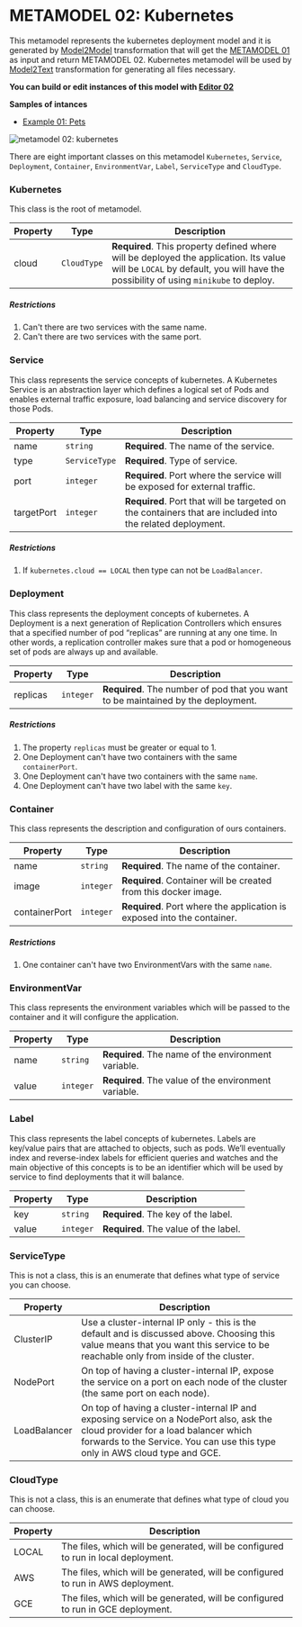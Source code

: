 # METAMODEL 02: Kubernetes

This metamodel represents the kubernetes deployment model and it is generated by
[Model2Model]() transformation that will get the [METAMODEL 01](./meta01-microservices.md) as input and return
METAMODEL 02. Kubernetes metamodel will be used by [Model2Text]() transformation for
generating all files necessary.

**You can build or edit instances of this model with [Editor 02](./kubernetes-editor.md)**

**Samples of intances**

- [Example 01: Pets](./images/kubernetes-editor/kubernetes-editor-example.png)

![metamodel 02: kubernetes](./images/metamodel02-kubernetes-v2.png)

There are eight important classes on this metamodel `Kubernetes`, `Service`, `Deployment`,
 `Container`, `EnvironmentVar`, `Label`, `ServiceType` and `CloudType`.

### Kubernetes

This class is the root of metamodel.

Property | Type | Description
------------ | ------------- | ----------
cloud        | `CloudType` | **Required**. This property defined where will be deployed the application. Its value will be `LOCAL` by default, you will have the possibility of using `minikube` to deploy.

##### Restrictions

1. Can't there are two services with the same name.
2. Can't there are two services with the same port.

### Service

This class represents the service concepts of kubernetes. A Kubernetes Service is an abstraction layer which defines a logical set of Pods and enables external traffic exposure, load balancing and service discovery for those Pods.

Property | Type | Description
------------ | ------------- | ----------
name        | `string` | **Required**. The name of the service.
type        | `ServiceType` | **Required**. Type of service.
port        | `integer` | **Required**. Port where the service will be exposed for external traffic.
targetPort        | `integer` | **Required**. Port that will be targeted on the containers that are included into the related deployment.

##### Restrictions

1. If `kubernetes.cloud == LOCAL` then type can not be `LoadBalancer`.

### Deployment

This class represents the deployment concepts of kubernetes. A Deployment is a next generation of Replication Controllers which ensures that a specified number of pod “replicas” are running at any one time. In other words, a replication controller makes sure that a pod or homogeneous set of pods are always up and available.

Property | Type | Description
------------ | ------------- | ----------
replicas        | `integer` | **Required**. The number of pod that you want to be maintained by the deployment.

##### Restrictions

1. The property `replicas` must be greater or equal to 1.
2. One Deployment can't have two containers with the same `containerPort`.
3. One Deployment can't have two containers with the same `name`.
4. One Deployment can't have two label with the same `key`.

### Container

This class represents the description and configuration of ours containers.

Property | Type | Description
------------ | ------------- | ----------
name        | `string` | **Required**. The name of the container.
image        | `integer` | **Required**. Container will be created from this docker image.
containerPort | `integer` | **Required**. Port where the application is exposed into the container.

##### Restrictions

1. One container can't have two EnvironmentVars with the same `name`.

### EnvironmentVar

This class represents the environment variables which will be passed to the container and it will configure the application.

Property | Type | Description
------------ | ------------- | ----------
name        | `string` | **Required**. The name of the environment variable.
value        | `integer` | **Required**. The value of the environment variable.


### Label

This class represents the label concepts of kubernetes. Labels are key/value pairs that are attached to objects, such as pods. We’ll eventually index and reverse-index labels for efficient queries and watches and the main objective of this concepts is to be an identifier which will be used by service to find deployments that it will balance.

Property | Type | Description
------------ | ------------- | ----------
key        | `string` | **Required**. The key of the label.
value        | `integer` | **Required**. The value of the label.

### ServiceType

This is not a class, this is an enumerate that defines what type of service you can
choose.

Property | Description
------------ | ----------
ClusterIP     | Use a cluster-internal IP only - this is the default and is discussed above. Choosing this value means that you want this service to be reachable only from inside of the cluster.
NodePort     | On top of having a cluster-internal IP, expose the service on a port on each node of the cluster (the same port on each node).
LoadBalancer     | On top of having a cluster-internal IP and exposing service on a NodePort also, ask the cloud provider for a load balancer which forwards to the Service. You can use this type only in AWS cloud type and GCE.


### CloudType

This is not a class, this is an enumerate that defines what type of cloud you can
choose.

Property | Description
------------ | ----------
LOCAL     | The files, which will be generated, will be configured to run in local deployment.
AWS     | The files, which will be generated, will be configured to run in AWS deployment.
GCE     | The files, which will be generated, will be configured to run in GCE deployment.
